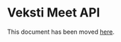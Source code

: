 # Veksti Meet API

This document has been moved [here](https://jitsi.github.io/handbook/docs/dev-guide/dev-guide-iframe).
